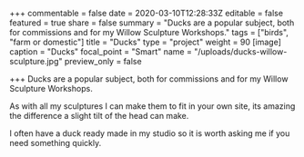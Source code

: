 +++
commentable = false
date = 2020-03-10T12:28:33Z
editable = false
featured = true
share = false
summary = "Ducks are a popular subject, both for commissions and for my Willow Sculpture Workshops."
tags = ["birds", "farm or domestic"]
title = "Ducks"
type = "project"
weight = 90
[image]
caption = "Ducks"
focal_point = "Smart"
name = "/uploads/ducks-willow-sculpture.jpg"
preview_only = false

+++
Ducks are a popular subject, both for commissions and for my Willow Sculpture Workshops.

As with all my sculptures I can make them to fit in your own site, its amazing the difference a slight tilt of the head can make.

I often have a duck ready made in my studio so it is worth asking me if you need something quickly.